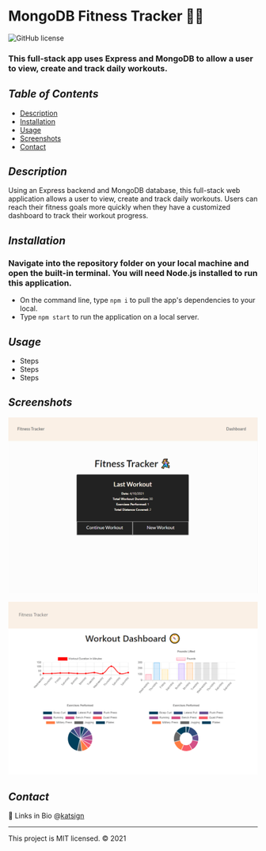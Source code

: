 # MongoDB Fitness Tracker 🏃‍♀️
![GitHub license](https://img.shields.io/badge/License-MIT-orange)

### This full-stack app uses Express and MongoDB to allow a user to view, create and track daily workouts.

## *Table of Contents*

- [Description](#description)
- [Installation](#installation)
- [Usage](#usage)
- [Screenshots](#screenshots)
- [Contact](#contact)

## *Description*

Using an Express backend and MongoDB database, this full-stack web application allows a user to view, create and track daily workouts. Users can reach their fitness goals more quickly when they have a customized dashboard to track their workout progress.

## *Installation*

### Navigate into the repository folder on your local machine and open the built-in terminal. You will need Node.js installed to run this application.

- On the command line, type `npm i` to pull the app's dependencies to your local.
- Type `npm start` to run the application on a local server.

## *Usage*

- Steps
- Steps
- Steps

## *Screenshots*

![Demo of Homepage](./public/images/ss_index.PNG)

![Demo of Homepage](./public/images/ss_dash.PNG)

## *Contact*

🔗 Links in Bio @[katsign](https://github.com/katsign)

---
This project is MIT licensed. &copy; 2021